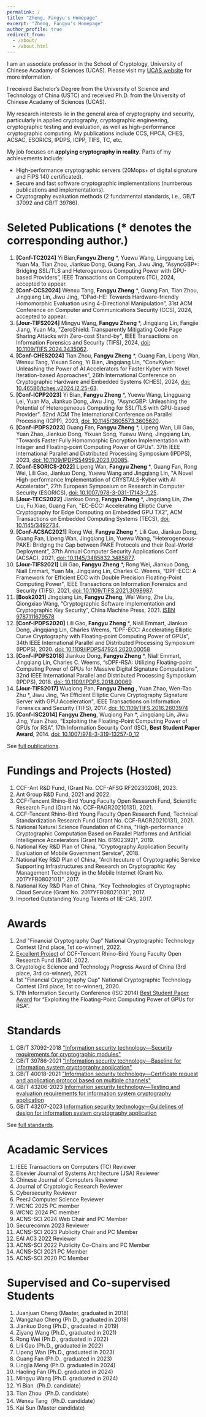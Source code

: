 ```yaml
---
permalink: /
title: "Zheng, Fangyu's Homepage"
excerpt: "Zheng, Fangyu's Homepage"
author_profile: true
redirect_from: 
  - /about/
  - /about.html
---
```



I am an associate professor in the School of Cryptology, University of Chinese Acadamy of Sciences (UCAS). Please visit my [UCAS website](https://people.ucas.ac.cn/~zhengfangyu) for more information.

I received Bachelor’s Degree from the University of Science and Technology of China (USTC) and received Ph.D. from the University of Chinese Acadamy of Sciences (UCAS).

My research interests lie in the general area of cryptography and security, particularly in applied cryptography, cryptographic engineering, cryptographic testing and evaluation, as well as high-performance cryptographic computing. My publications include CCS, HPCA, CHES, ACSAC, ESORICS, IPDPS, ICPP, TIFS, TC, etc. 

My job focuses on **applying cryptography in reality**. Parts of my achievements include:
* High-performance cryptographic servers (20Mops+ of digital signature and FIPS 140 certificated). 
* Secure and fast software cryptographic implementations (numberous publications and implementations).
* Cryptography evaluation methods (2 fundamental standards, i.e., GB/T 37092 and GB/T 39786). 


Seleted Publications (\* denotes the corresponding author.)
======
1. **[Conf-TC2024]** Yi Bian,**Fangyu Zheng** *, Yuewu Wang, Lingguang Lei, Yuan Ma, Tian Zhou,
Jiankuo Dong, Guang Fan, Jiwu Jing, “AsyncGBP+: Bridging SSL/TLS and
Heterogeneous Computing Power with GPU-based Providers”, IEEE Transactions on Computers (TC), 2024, accepted to appear. 
1. **[Conf-CCS2024]** Wenxu Tang, **Fangyu Zheng** *, Guang Fan, Tian Zhou, Jingqiang Lin, Jiwu Jing, “DPad-HE: Towards Hardware-friendly Homomorphic Evaluation using 4-Directional Manipulation”, 31st ACM Conference on Computer and Communications Security (CCS), 2024, accepted to appear. 
1. **[Jour-TIFS2024]** Mingyu Wang, **Fangyu Zheng** *, Jingqiang Lin, Fangjie Jiang, Yuan Ma, "ZeroShield: Transparently Mitigating Code Page Sharing Attacks with Zero-cost Stand-by", IEEE Transactions on Information Forensics and Security (TIFS), 2024, [doi: 10.1109/TIFS.2024.3435062](https://ieeexplore.ieee.org/document/10613849).
1. **[Conf-CHES2024]** Tian Zhou, **Fangyu Zheng** *, Guang Fan, Lipeng Wan, Wenxu Tang, Yixuan Song, Yi Bian, Jingqiang Lin, "ConvKyber: Unleashing the Power of AI Accelerators for Faster Kyber with Novel Iteration-based Approaches", 26th International Conference on Cryptographic Hardware and Embedded Systems (CHES), 2024, [doi: 10.46586/tches.v2024.i2.25-63](https://tches.iacr.org/index.php/TCHES/article/view/11420).
1. **[Conf-ICPP2023]** Yi Bian, **Fangyu Zheng** *, Yuewu Wang, Lingguang Lei, Yuan Ma, Jiankuo Dong, Jiwu Jing, "AsyncGBP: Unleashing the Potential of Heterogeneous Computing for SSL/TLS with GPU-based Provider". 52nd ACM The International Conference on Parallel Processing (ICPP), 2023, [doi: 10.1145/3605573.3605620](https://dl.acm.org/doi/abs/10.1145/3605573.3605620).
1. **[Conf-IPDPS2023]** Guang Fan, **Fangyu Zheng** *, Lipeng Wan, Lili Gao, Yuan Zhao, Jiankuo Dong, Yixuan Song, Yuewu Wang, Jingqiang Lin, "Towards Faster Fully Homomorphic Encryption Implementation with Integer and Floating-point Computing Power of GPUs". 37th IEEE International Parallel and Distributed Processing Symposium (IPDPS), 2023, [doi: 10.1109/IPDPS54959.2023.00085](https://ieeexplore.ieee.org/abstract/document/10177431/).
1. **[Conf-ESORICS-2022]** Lipeng Wan, **Fangyu Zheng** *, Guang Fan, Rong Wei, Lili Gao, Jiankuo Dong, Yuewu Wang and Jingqiang Lin, "A Novel High-performance Implementation of CRYSTALS-Kyber with AI Accelerator",  27th European Symposium on Research in Computer Security (ESORICS), [doi: 10.1007/978-3-031-17143-7_25](https://link.springer.com/chapter/10.1007/978-3-031-17143-7_25).
1. **[Jour-TECS2022]** Jiankuo Dong, **Fangyu Zheng** *, Jingqiang Lin, Zhe Liu, Fu Xiao, Guang Fan, "EC-ECC: Accelerating Elliptic Curve Cryptography for Edge Computing on Embedded GPU TX2", ACM Transactions on Embedded Computing Systems (TECS),  [doi: 10.1145/3492734](https://dl.acm.org/doi/abs/10.1145/3492734).
1. **[Conf-ACSAC2021]** Rong Wei, **Fangyu Zheng** *, Lili Gao, Jiankuo Dong, Guang Fan, Lipeng Wan, Jingqiang Lin, Yuewu Wang,  “Heterogeneous-PAKE: Bridging the Gap between PAKE Protocols and their Real-World Deployment”, 37th Annual Computer Security Applications Conf (ACSAC), 2021, [doi: 10.1145/3485832.3485877](https://dl.acm.org/doi/10.1145/3485832.3485877).
1. **[Jour-TIFS2021]** Lili Gao, **Fangyu Zheng** *, Rong Wei, Jiankuo Dong, Niall Emmart, Yuan Ma, Jingqiang Lin, Charles C. Weems, “DPF-ECC: A Framework for Efficient ECC with Double Precision Floating-Point Computing Power", IEEE Transactions on Information Forensics and Security (TIFS), 2021, [doi: 10.1109/TIFS.2021.3098987](https://ieeexplore.ieee.org/document/9492115).
1. **[Book2021]** Jingqiang Lin, **Fangyu Zheng**, Wei Wang, Zhe Liu, Qiongxiao Wang, “Cryptographic Software Implementation and Cryptographic Key Security”, China Machine Press, 2021. [ISBN 9787111679578](http://www.hzcourse.com/web/teachRes/detail/5217/214)
1. **[Conf-IPDPS2020]** Lili Gao, **Fangyu Zheng** *, Niall Emmart, Jiankuo Dong, Jingqiang Lin, Charles Weems, “DPF-ECC: Accelerating Elliptic Curve Cryptography with Floating-point Computing Power of GPUs”, 34th IEEE International Parallel and Distributed Processing Symposium (IPDPS), 2020. [doi: 10.1109/IPDPS47924.2020.00058](https://ieeexplore.ieee.org/abstract/document/9139772)
1. **[Conf-IPDPS2018]** Jiankuo Dong, **Fangyu Zheng** *, Niall Emmart, Jingqiang Lin, Charles C. Weems, “sDPF-RSA: Utilizing Floating-point Computing Power of GPUs for Massive Digital Signature Computations”, 32nd IEEE International Parallel and Distributed Processing Symposium (IPDPS), 2018. [doi: 10.1109/IPDPS.2018.00069](https://ieeexplore.ieee.org/abstract/document/8425213)
1. **[Jour-TIFS2017]** Wuqiong Pan, **Fangyu Zheng** , Yuan Zhao, Wen-Tao Zhu *, Jiwu Jing, “An Efficient Elliptic Curve Cryptography Signature Server with GPU Acceleration", IEEE Transactions on Information Forensics and Security (TIFS), 2017. [doi: 10.1109/TIFS.2016.2603974](https://ieeexplore.ieee.org/abstract/document/7555336)
1. **[Conf-ISC2014]** **Fangyu Zheng**, Wuqiong Pan *, Jingqiang Lin, Jiwu Jing, Yuan Zhao, “Exploiting the Floating-Point Computing Power of GPUs for RSA”, 17th Information Security Conf (ISC), **Best Student Paper Award**, 2014. [doi: 10.1007/978-3-319-13257-0_12](https://link.springer.com/chapter/10.1007/978-3-319-13257-0_12)

See [full publications](/full-publications/).

Fundings and Projects (Hosted)
======
1.  CCF-Ant R&D Fund, (Grant No. CCF-AFSG RF20230206), 2023.
1.  Ant Group R&D Fund, 2021 and 2022.
1.  CCF-Tencent Rhino-Bird Young Faculty Open Research Fund, Scientific Research Fund (Grant No. CCF-RAGR20210131), 2021.
1.  CCF-Tencent Rhino-Bird Young Faculty Open Research Fund, Technical Standardization Research Fund (Grant No. CCF-RAGR20210131), 2021.
1.  National Natural Science Foundation of China, "High-performance Cryptographic Computation Based on Parallel Platforms and Artificial Intelligence Accelerators (Grant No. 61902392)", 2019.
1.  National Key R&D Plan of China, "Cryptography Application Security Evaluation of Mobile Government Service", 2018.
1.  National Key R&D Plan of China, "Architecuture of Cryptographic Service Supporting Infrastructures and Research on Cryptographic Key Management Technology in the Mobile Internet (Grant No. 2017YFB0802101)", 2017.  
1.  National Key R&D Plan of China, "Key Technologies of Cryptographic Cloud Service (Grant No. 2017YFB0802103)", 2017. 
1.  Imported Outstanding Young Talents of IIE-CAS, 2017.

Awards
======
1. 2nd "Financial Cryptography Cup" National Cryptographic Technology Contest (2nd place, 1st co-winner), 2022.
1. [Excellent Project](https://mp.weixin.qq.com/s?__biz=MjM5MTY5ODE4OQ==&mid=2651537031&idx=2&sn=55d84996e370fc297230f859acb32e0b&chksm=bd4e02e58a398bf3c902913422d0ec7105d2cebf273686f5d50413160b337768dc0dcce2d830&scene=27) of CCF-Tencent Rhino-Bird Young Faculty Open Research Fund (8/34), 2022.
1. Cryptologic Science and Technology Progress Award of China (3rd place, 3rd co-winner), 2021.
1. 1st "Financial Cryptography Cup" National Cryptographic Technology Contest (3rd place, 1st co-winner), 2020.
1. 17th Information Security Conference (ISC 2014) [Best Student Paper Award](http://isc14.ie.cuhk.edu.hk/) for “Exploiting the Floating-Point Computing Power of GPUs for RSA”.

Standards
======
1. GB/T 37092-2018 ["Information security technology—Security requirements for cryptographic modules"](http://openstd.samr.gov.cn/bzgk/gb/newGbInfo?hcno=91CF88FCE66F0F057DED0272AC726657) 
1. GB/T 39786-2021 ["Information security technology—Baseline for information system cryptography application"](http://openstd.samr.gov.cn/bzgk/gb/newGbInfo?hcno=53282C88712CE157043B7A2C590278FC) 
1. GB/T 40018-2021 ["Information security technology—Certificate request and application protocol based on multiple channels"](http://openstd.samr.gov.cn/bzgk/gb/newGbInfo?hcno=BE06BC25AF2EC422E3858B8555E56DAF) 
1. GB/T 43206-2023 [Information security technology—Testing and evaluation requirements for information system cryptography application](https://openstd.samr.gov.cn/bzgk/gb/newGbInfo?hcno=EE1B34C97A17C6F13FA9A9D891C144C2)
1. GB/T 43207-2023 [Information security technology—Guidelines of design for information system cryptography application](https://openstd.samr.gov.cn/bzgk/gb/newGbInfo?hcno=851A7FC4DDC2F6E9BE2677127863CCF8)

See [full standards](/standards/).

Acadamic Services
======
1. IEEE Transactions on Computers (TC) Reviewer
1. Elsevier Journal of Systems Architecture (JSA) Reviewer
1. Chinese Journal of Computers Reviewer
1. Journal of Cryptologic Research Reviewer
1. Cybersecurity Reviewer
1. PeerJ Computer Science Reviewer
1. WCNC 2025 PC member
1. WCNC 2024 PC member
1. ACNS-SCI 2024 Web Chair and PC Member
1. Securecomm 2023 Reviewer
1. ACNS-SCI 2023 Publicity Chair and PC Member
1. EAI AC3 2022 Reviewer
1. ACNS-SCI 2022 Publicity Co-Chairs and PC Member
1. ACNS-SCI 2021 PC Member
1. ACNS-SCI 2020 PC Member

Supervised and Co-supervised Students
======

1. Juanjuan Cheng (Master, graduated in 2018)
1. Wangzhao Cheng (Ph.D., graduated in 2019)
1. Jiankuo Dong (Ph.D., graduated in 2019)
1. Ziyang Wang (Ph.D., graduated in 2021)
1. Rong Wei (Ph.D., graduated in 2022)
1. Lili Gao (Ph.D., graduated in 2022)
1. Lipeng Wan (Ph.D., graduated in 2023)
1. Guang Fan (Ph.D., graduated in 2023)
1. Lingjia Meng (Ph.D. graduated in 2024)
1. Haoling Fan (Ph.D. graduated in 2024)
1. Mingyu Wang (Ph.D. graduated in 2024)
1. Yi Bian（Ph.D. candidate）
1. Tian Zhou（Ph.D. candidate）
1. Wenxu Tang（Ph.D. candidate）
1. Kai Sun (Master candidate)


<script type="text/javascript" id="clustrmaps" src="//clustrmaps.com/map_v2.js?d=qYFf_TmdO5Vj5Bt80qHDTixnXUwdGwN0pTgUit9SCVk&cl=ffffff&w=a"></script>
